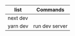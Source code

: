 
|  list         | Commands |
| ------------- | ------------- |
| next dev      |               |
| yarn dev      | run dev server  |

